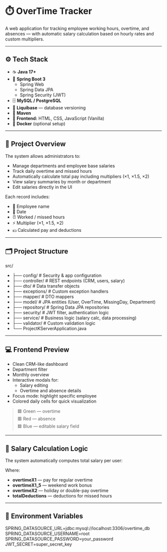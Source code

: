 # ⏱️ OverTime Tracker

A web application for tracking employee working hours, overtime, and absences — with automatic salary calculation based on hourly rates and custom multipliers.

---

## ⚙️ Tech Stack

- ☕ **Java 17+**
- 🚀 **Spring Boot 3**
  - Spring Web  
  - Spring Data JPA  
  - Spring Security (JWT)
- 🗄️ **MySQL / PostgreSQL**
- 🔄 **Liquibase** — database versioning
- 🧮 **Maven**
- 🧰 **Frontend:** HTML, CSS, JavaScript (Vanilla)
- 🐳 **Docker** (optional setup)

---

## 🧠 Project Overview

The system allows administrators to:
- Manage departments and employee base salaries  
- Track daily overtime and missed hours  
- Automatically calculate total pay including multipliers (×1, ×1.5, ×2)
- View salary summaries by month or department  
- Edit salaries directly in the UI  

Each record includes:
- 👤 Employee name  
- 📅 Date  
- ⏰ Worked / missed hours  
- ⚡ Multiplier (×1, ×1.5, ×2)  
- 💵 Calculated pay and deductions  

---
## 🗂️ Project Structure
src/
- ├── config/ # Security & app configuration
- ├── controller/ # REST endpoints (CRM, users, salary)
- ├── dto/ # Data transfer objects
- ├── exceptions/ # Custom exception handlers
- ├── mapper/ # DTO mappers
- ├── model/ # JPA entities (User, OverTime, MissingDay, Department)
- ├── repository/ # Spring Data JPA repositories
- ├── security/ # JWT filter, authentication logic
- ├── service/ # Business logic (salary calc, data processing)
- ├── validator/ # Custom validation logic
- └── ProjectKServerApplication.java
---

## 💻 Frontend Preview

- Clean CRM-like dashboard  
- Department filter  
- Monthly overview  
- Interactive modals for:
  - Salary editing  
  - Overtime and absence details  
- Focus mode: highlight specific employee  
- Colored daily cells for quick visualization  

> 🟩 Green — overtime  
> 🟥 Red — absence  
> 🟦 Blue — editable salary field  

---

## 🧮 Salary Calculation Logic

The system automatically computes total salary per user:

Where:
- **overtimeX1** — pay for regular overtime  
- **overtimeX1_5** — weekend work bonus  
- **overtimeX2** — holiday or double-pay overtime  
- **totalDeductions** — deductions for missed hours  

---

## 🔌 Environment Variables

SPRING_DATASOURCE_URL=jdbc:mysql://localhost:3306/overtime_db
SPRING_DATASOURCE_USERNAME=root
SPRING_DATASOURCE_PASSWORD=your_password
JWT_SECRET=super_secret_key

